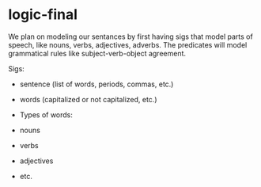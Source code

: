 # logic-final

We plan on modeling our sentances by first having sigs that model parts of speech, like nouns, verbs, adjectives, adverbs.
The predicates will model grammatical rules like subject-verb-object agreement.

Sigs:
- sentence (list of words, periods, commas, etc.)
- words (capitalized or not capitalized, etc.)

- Types of words:
-   nouns
-   verbs
-   adjectives
-   etc.
